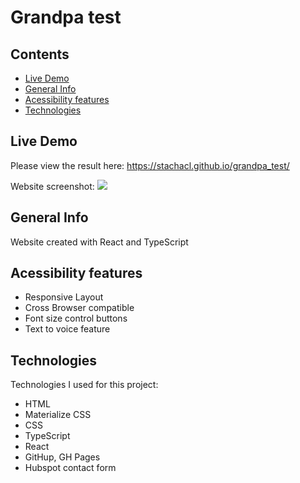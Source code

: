# Grandpa test

## Contents

- [Live Demo](#live-demo)
- [General Info](#general-info)
- [Acessibility features](#acessibility-features)
- [Technologies](#technologies)

## Live Demo

Please view the result here:
https://stachacl.github.io/grandpa_test/

Website screenshot:
<img src="https://ik.imagekit.io/stcl/github/grandpa-screenshot_g2jocXp1k?ik-sdk-version=javascript-1.4.3&updatedAt=1667392204907">

## General Info

Website created with React and TypeScript

## Acessibility features

- Responsive Layout
- Cross Browser compatible
- Font size control buttons
- Text to voice feature

## Technologies

Technologies I used for this project:

- HTML
- Materialize CSS
- CSS
- TypeScript
- React
- GitHup, GH Pages
- Hubspot contact form
